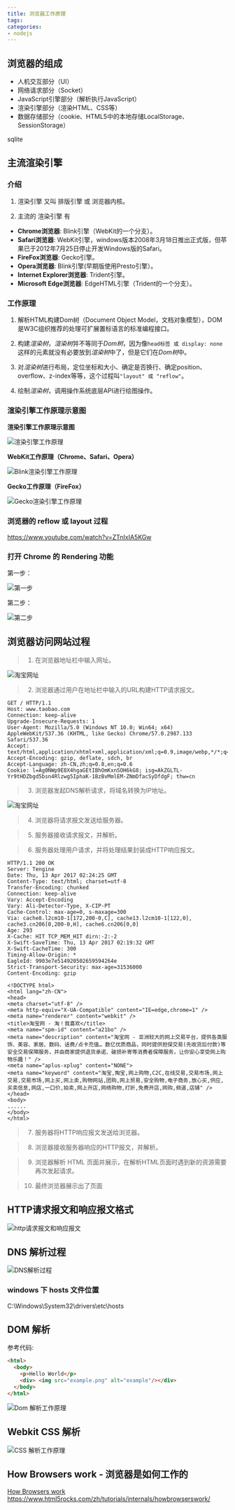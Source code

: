 ```yaml
---
title: 浏览器工作原理
tags:
categories:
- nodejs
---
```


## 浏览器的组成
- 人机交互部分（UI）
- 网络请求部分（Socket）
- JavaScript引擎部分（解析执行JavaScript）
- 渲染引擎部分（渲染HTML、CSS等）
- 数据存储部分（cookie、HTML5中的本地存储LocalStorage、SessionStorage）

sqlite


## 主流渲染引擎

### 介绍
1. 渲染引擎 又叫 排版引擎 或 浏览器内核。

2. 主流的 渲染引擎 有
  - **Chrome浏览器**: Blink引擎（WebKit的一个分支）。
  - **Safari浏览器**: WebKit引擎，windows版本2008年3月18日推出正式版，但苹果已于2012年7月25日停止开发Windows版的Safari。
  - **FireFox浏览器**: Gecko引擎。
  - **Opera浏览器**: Blink引擎(早期版使用Presto引擎）。
  - **Internet Explorer浏览器**: Trident引擎。
  - **Microsoft Edge浏览器**: EdgeHTML引擎（Trident的一个分支）。


### 工作原理
1. 解析HTML构建Dom树（Document Object Model，文档对象模型），DOM 是W3C组织推荐的处理可扩展置标语言的标准编程接口。

2. 构建*渲染树*，*渲染树*并不等同于*Dom树*，因为像`head标签 或 display: none`这样的元素就没有必要放到*渲染树*中了，但是它们在*Dom树*中。

3. 对*渲染树*进行布局，定位坐标和大小、确定是否换行、确定position、overflow、z-index等等，这个过程叫`"layout" 或 "reflow"`。

4. 绘制*渲染树*，调用操作系统底层API进行绘图操作。



### 渲染引擎工作原理示意图

**渲染引擎工作原理示意图**

![渲染引擎工作原理](flow.png)


**WebKit工作原理（Chrome、Safari、Opera）**

![Blink渲染引擎工作原理](webkitflow.png)


**Gecko工作原理（FireFox）**

![Gecko渲染引擎工作原理](gecko.jpg)



### 浏览器的 reflow 或 layout 过程

https://www.youtube.com/watch?v=ZTnIxIA5KGw





### 打开 Chrome 的 Rendering 功能

第一步：

![第一步](chrome_rendering1.png)

第二步：

![第二步](chrome_rendering2.png)





## 浏览器访问网站过程

> 1. 在浏览器地址栏中输入网址。

![淘宝网址](taobao_url.png)

> 2. 浏览器通过用户在地址栏中输入的URL构建HTTP请求报文。

```http
GET / HTTP/1.1
Host: www.taobao.com
Connection: keep-alive
Upgrade-Insecure-Requests: 1
User-Agent: Mozilla/5.0 (Windows NT 10.0; Win64; x64) AppleWebKit/537.36 (KHTML, like Gecko) Chrome/57.0.2987.133 Safari/537.36
Accept: text/html,application/xhtml+xml,application/xml;q=0.9,image/webp,*/*;q=0.8
Accept-Encoding: gzip, deflate, sdch, br
Accept-Language: zh-CN,zh;q=0.8,en;q=0.6
Cookie: l=Ag0NWp9E8X4hgaGEtIBhOmKxnSOH6kG8; isg=AkZGLTL-Yr9tHDZbgd5bsn4Rlzwg5IphaK-1BzBvMmlEM-ZNmDfacSyDfdgF; thw=cn
```

> 3. 浏览器发起DNS解析请求，将域名转换为IP地址。

![淘宝网址](taobao_ip.png)

> 4. 浏览器将请求报文发送给服务器。

> 5. 服务器接收请求报文，并解析。

> 6. 服务器处理用户请求，并将处理结果封装成HTTP响应报文。

```http
HTTP/1.1 200 OK
Server: Tengine
Date: Thu, 13 Apr 2017 02:24:25 GMT
Content-Type: text/html; charset=utf-8
Transfer-Encoding: chunked
Connection: keep-alive
Vary: Accept-Encoding
Vary: Ali-Detector-Type, X-CIP-PT
Cache-Control: max-age=0, s-maxage=300
Via: cache8.l2cm10-1[172,200-0,C], cache13.l2cm10-1[122,0], cache3.cn206[0,200-0,H], cache6.cn206[0,0]
Age: 293
X-Cache: HIT TCP_MEM_HIT dirn:-2:-2
X-Swift-SaveTime: Thu, 13 Apr 2017 02:19:32 GMT
X-Swift-CacheTime: 300
Timing-Allow-Origin: *
EagleId: 9903e7e514920502659594264e
Strict-Transport-Security: max-age=31536000
Content-Encoding: gzip

<!DOCTYPE html>
<html lang="zh-CN">
<head>
<meta charset="utf-8" />
<meta http-equiv="X-UA-Compatible" content="IE=edge,chrome=1" />
<meta name="renderer" content="webkit" />
<title>淘宝网 - 淘！我喜欢</title>
<meta name="spm-id" content="a21bo" />
<meta name="description" content="淘宝网 - 亚洲较大的网上交易平台，提供各类服饰、美容、家居、数码、话费/点卡充值… 数亿优质商品，同时提供担保交易(先收货后付款)等安全交易保障服务，并由商家提供退货承诺、破损补寄等消费者保障服务，让你安心享受网上购物乐趣！" />
<meta name="aplus-xplug" content="NONE">
<meta name="keyword" content="淘宝,掏宝,网上购物,C2C,在线交易,交易市场,网上交易,交易市场,网上买,网上卖,购物网站,团购,网上贸易,安全购物,电子商务,放心买,供应,买卖信息,网店,一口价,拍卖,网上开店,网络购物,打折,免费开店,网购,频道,店铺" />
</head>
<body>
......
</body>
</html>
```

> 7. 服务器将HTTP响应报文发送给浏览器。

> 8. 浏览器接收服务器响应的HTTP报文，并解析。

> 9. 浏览器解析 HTML 页面并展示，在解析HTML页面时遇到新的资源需要再次发起请求。

> 10. 最终浏览器展示出了页面






## HTTP请求报文和响应报文格式

![http请求报文和响应报文](HTTPMsgStructure2.png)




## DNS 解析过程

![DNS解析过程](DNS.gif)


### windows 下 hosts 文件位置

C:\Windows\System32\drivers\etc\hosts





## DOM 解析

参考代码:

```html
<html>
  <body>
    <p>Hello World</p>
    <div> <img src="example.png" alt="example"/></div>
  </body>
</html>
```

![Dom 解析工作原理](dom.png)



## Webkit CSS 解析

![CSS 解析工作原理](css_parser.png)



## How Browsers work - 浏览器是如何工作的

[How Browsers work](http://taligarsiel.com/Projects/howbrowserswork1.htm#The_browsers_we_will_talk_about)
https://www.html5rocks.com/zh/tutorials/internals/howbrowserswork/





